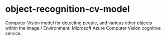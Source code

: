 # object-recognition-cv-model
Computer Vision model for detecting people, and various other objects within the image./
Environment: Microsoft Azure Computer Vision cognitive service.
